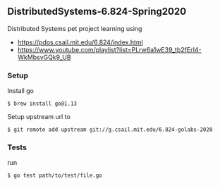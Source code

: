 ## DistributedSystems-6.824-Spring2020
Distributed Systems pet project learning using
- https://pdos.csail.mit.edu/6.824/index.html 
- https://www.youtube.com/playlist?list=PLrw6a1wE39_tb2fErI4-WkMbsvGQk9_UB 

### Setup

Install go
```
$ brew install go@1.13
```

Setup upstream url to
```
$ git remote add upstream git://g.csail.mit.edu/6.824-golabs-2020
```

### Tests
run
```
$ go test path/to/test/file.go
```